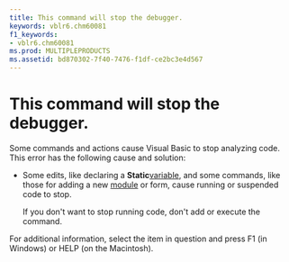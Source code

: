 ```yaml
---
title: This command will stop the debugger.
keywords: vblr6.chm60081
f1_keywords:
- vblr6.chm60081
ms.prod: MULTIPLEPRODUCTS
ms.assetid: bd870302-7f40-7476-f1df-ce2bc3e4d567
---
```



# This command will stop the debugger.

Some commands and actions cause Visual Basic to stop analyzing code. This error has the following cause and solution:



- Some edits, like declaring a  **Static**[variable](vbe-glossary.md), and some commands, like those for adding a new [module](vbe-glossary.md) or form, cause running or suspended code to stop.
    
    If you don't want to stop running code, don't add or execute the command.
    

For additional information, select the item in question and press F1 (in Windows) or HELP (on the Macintosh).

